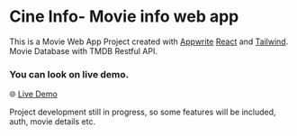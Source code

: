 # Cine Info- Movie info web app 

This is a Movie Web App Project created with [Appwrite](https://appwrite.io/) [React](https://react.dev/) and [Tailwind](https://tailwindcss.com/).
Movie Database with TMDB Restful API.

### You can look on live demo.

🌐 [Live Demo](https://movieinf0.burakozdemir.me/)

Project development still in progress, so some features will be included, auth, movie details etc.

